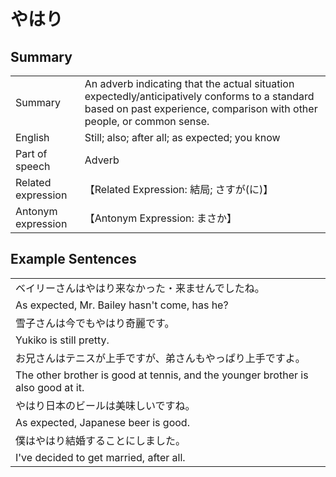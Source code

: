 # やはり

## Summary

<table><tr>   <td>Summary</td>   <td>An adverb indicating that the actual situation expectedly/anticipatively conforms to a standard based on past experience, comparison with other people, or common sense.</td></tr><tr>   <td>English</td>   <td>Still; also; after all; as expected; you know</td></tr><tr>   <td>Part of speech</td>   <td>Adverb</td></tr><tr>   <td>Related expression</td>   <td>【Related Expression: 結局; さすが(に)】</td></tr><tr>   <td>Antonym expression</td>   <td>【Antonym Expression: まさか】</td></tr></table>

## Example Sentences

<table><tr><td>ベイリーさんはやはり来なかった・来ませんでしたね。</td></tr><tr><td>As expected, Mr. Bailey hasn't come, has he?</td></tr><tr><td>雪子さんは今でもやはり奇麗です。</td></tr><tr><td>Yukiko is still pretty.</td></tr><tr><td>お兄さんはテニスが上手ですが、弟さんもやっぱり上手ですよ。</td></tr><tr><td>The other brother is good at tennis, and the younger brother is also good at it.</td></tr><tr><td>やはり日本のビールは美味しいですね。</td></tr><tr><td>As expected, Japanese beer is good.</td></tr><tr><td>僕はやはり結婚することにしました。</td></tr><tr><td>I've decided to get married, after all.</td></tr></table>

